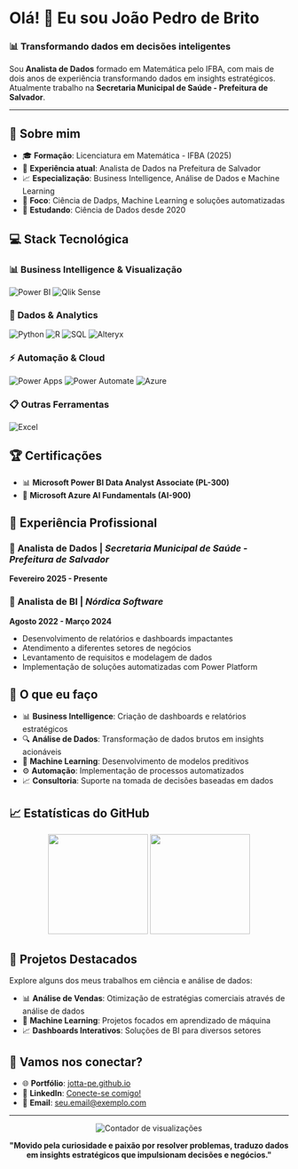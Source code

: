 # Olá! 👋 Eu sou João Pedro de Brito

### 📊 Transformando dados em decisões inteligentes

Sou **Analista de Dados** formado em Matemática pelo IFBA, com mais de dois anos de experiência transformando dados em insights estratégicos. Atualmente trabalho na **Secretaria Municipal de Saúde - Prefeitura de Salvador**.

---

## 🚀 Sobre mim

- 🎓 **Formação**: Licenciatura em Matemática - IFBA (2025)
- 💼 **Experiência atual**: Analista de Dados na Prefeitura de Salvador
- 📈 **Especialização**: Business Intelligence, Análise de Dados e Machine Learning
- 🎯 **Foco**: Ciência de Dadps, Machine Learning e soluções automatizadas
- 🌱 **Estudando**: Ciência de Dados desde 2020

## 💻 Stack Tecnológica

### 📊 **Business Intelligence & Visualização**
![Power BI](https://img.shields.io/badge/Power_BI-F2C811?style=for-the-badge&logo=powerbi&logoColor=black)
![Qlik Sense](https://img.shields.io/badge/Qlik_Sense-009845?style=for-the-badge&logo=qlik&logoColor=white)

### 💾 **Dados & Analytics**  
![Python](https://img.shields.io/badge/Python-3776AB?style=for-the-badge&logo=python&logoColor=white)
![R](https://img.shields.io/badge/R-276DC3?style=for-the-badge&logo=r&logoColor=white)
![SQL](https://img.shields.io/badge/SQL-4479A1?style=for-the-badge&logo=postgresql&logoColor=white)
![Alteryx](https://img.shields.io/badge/Alteryx-0078D4?style=for-the-badge&logoColor=white)

### ⚡ **Automação & Cloud**
![Power Apps](https://img.shields.io/badge/Power_Apps-742774?style=for-the-badge&logo=powerapps&logoColor=white)
![Power Automate](https://img.shields.io/badge/Power_Automate-0066FF?style=for-the-badge&logo=powerautomate&logoColor=white)
![Azure](https://img.shields.io/badge/Microsoft_Azure-0078D4?style=for-the-badge&logo=microsoft-azure&logoColor=white)

### 📋 **Outras Ferramentas**
![Excel](https://img.shields.io/badge/Microsoft_Excel-217346?style=for-the-badge&logo=microsoft-excel&logoColor=white)

## 🏆 Certificações

- 📊 **Microsoft Power BI Data Analyst Associate (PL-300)**
- 🤖 **Microsoft Azure AI Fundamentals (AI-900)**

## 💼 Experiência Profissional

### 📍 **Analista de Dados** | *Secretaria Municipal de Saúde - Prefeitura de Salvador*
**Fevereiro 2025 - Presente**

### 📍 **Analista de BI** | *Nórdica Software*  
**Agosto 2022 - Março 2024**
- Desenvolvimento de relatórios e dashboards impactantes
- Atendimento a diferentes setores de negócios
- Levantamento de requisitos e modelagem de dados
- Implementação de soluções automatizadas com Power Platform

## 🎯 O que eu faço

- 📊 **Business Intelligence**: Criação de dashboards e relatórios estratégicos
- 🔍 **Análise de Dados**: Transformação de dados brutos em insights acionáveis
- 🤖 **Machine Learning**: Desenvolvimento de modelos preditivos
- ⚙️ **Automação**: Implementação de processos automatizados
- 📈 **Consultoria**: Suporte na tomada de decisões baseadas em dados

## 📈 Estatísticas do GitHub

<div align="center">
  <img height="180em" src="https://github-readme-stats.vercel.app/api?username=jotta-pe&show_icons=true&theme=dark&include_all_commits=true&count_private=true"/>
  <img height="180em" src="https://github-readme-stats.vercel.app/api/top-langs/?username=jotta-pe&layout=compact&langs_count=7&theme=dark"/>
</div>

## 🌟 Projetos Destacados

Explore alguns dos meus trabalhos em ciência e análise de dados:

- 📊 **Análise de Vendas**: Otimização de estratégias comerciais através de análise de dados
- 🤖 **Machine Learning**: Projetos focados em aprendizado de máquina
- 📈 **Dashboards Interativos**: Soluções de BI para diversos setores

## 🤝 Vamos nos conectar?

- 🌐 **Portfólio**: [jotta-pe.github.io](https://jotta-pe.github.io)
- 💼 **LinkedIn**: [Conecte-se comigo!](https://linkedin.com/in/seu-perfil)
- 📧 **Email**: seu.email@exemplo.com

---

<div align="center">
  <img src="https://komarev.com/ghpvc/?username=jotta-pe&color=blue&style=flat-square&label=Visualizações+do+Perfil" alt="Contador de visualizações"/>
</div>

<div align="center">
  
  **"Movido pela curiosidade e paixão por resolver problemas, traduzo dados em insights estratégicos que impulsionam decisões e negócios."**
  
</div>
